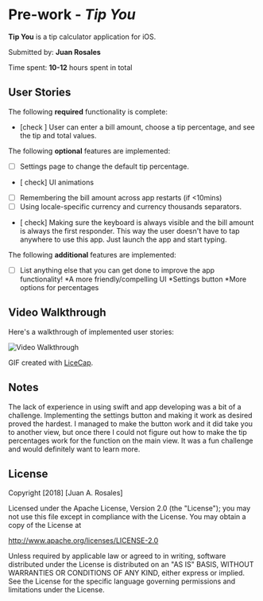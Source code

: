 # Pre-work - *Tip You*

**Tip You** is a tip calculator application for iOS.

Submitted by: **Juan Rosales**

Time spent: **10-12** hours spent in total

## User Stories

The following **required** functionality is complete:

* [check ] User can enter a bill amount, choose a tip percentage, and see the tip and total values.

The following **optional** features are implemented:
* [ ] Settings page to change the default tip percentage.
* [ check] UI animations
* [ ] Remembering the bill amount across app restarts (if <10mins)
* [ ] Using locale-specific currency and currency thousands separators.
* [ check] Making sure the keyboard is always visible and the bill amount is always the first responder. This way the user doesn't have to tap anywhere to use this app. Just launch the app and start typing.

The following **additional** features are implemented:

- [ ] List anything else that you can get done to improve the app functionality!
*A more friendly/compelling UI
*Settings button
*More options for percentages

## Video Walkthrough 

Here's a walkthrough of implemented user stories:

<img src='https://imgur.com/mOiw52u' title='Video Walkthrough' width='' alt='Video Walkthrough' />


GIF created with [LiceCap](http://www.cockos.com/licecap/).

## Notes

The lack of experience in using swift and app developing was a bit of a challenge. Implementing the settings button and making it work as desired proved the hardest. I managed to make the button work and it did take you to another view, but once there I could not figure out how to make the tip percentages work for the function on the main view. It was a fun challenge and would definitely want to learn more.  

## License

Copyright [2018] [Juan A. Rosales]

Licensed under the Apache License, Version 2.0 (the "License");
you may not use this file except in compliance with the License.
You may obtain a copy of the License at

http://www.apache.org/licenses/LICENSE-2.0

Unless required by applicable law or agreed to in writing, software
distributed under the License is distributed on an "AS IS" BASIS,
WITHOUT WARRANTIES OR CONDITIONS OF ANY KIND, either express or implied.
See the License for the specific language governing permissions and
limitations under the License.
